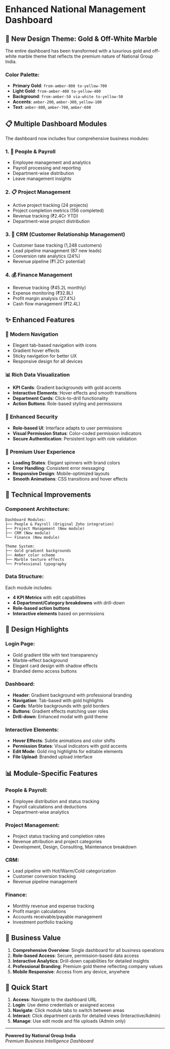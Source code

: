 # Enhanced National Management Dashboard

## 🎨 **New Design Theme: Gold & Off-White Marble**

The entire dashboard has been transformed with a luxurious gold and off-white marble theme that reflects the premium nature of National Group India.

### Color Palette:
- **Primary Gold**: `from-amber-800 to-yellow-700`
- **Light Gold**: `from-amber-400 to-yellow-400` 
- **Background**: `from-amber-50 via-white to-yellow-50`
- **Accents**: `amber-200`, `amber-300`, `yellow-100`
- **Text**: `amber-800`, `amber-700`, `amber-600`

## 📋 **Multiple Dashboard Modules**

The dashboard now includes four comprehensive business modules:

### 1. **👥 People & Payroll**
- Employee management and analytics
- Payroll processing and reporting
- Department-wise distribution
- Leave management insights

### 2. **📋 Project Management**
- Active project tracking (24 projects)
- Project completion metrics (156 completed)
- Revenue tracking (₹2.4Cr YTD)
- Department-wise project distribution

### 3. **🤝 CRM (Customer Relationship Management)**
- Customer base tracking (1,248 customers)
- Lead pipeline management (87 new leads)
- Conversion rate analytics (24%)
- Revenue pipeline (₹1.2Cr potential)

### 4. **💰 Finance Management**
- Revenue tracking (₹45.2L monthly)
- Expense monitoring (₹32.8L)
- Profit margin analysis (27.4%)
- Cash flow management (₹12.4L)

## ✨ **Enhanced Features**

### 🎯 **Modern Navigation**
- Elegant tab-based navigation with icons
- Gradient hover effects
- Sticky navigation for better UX
- Responsive design for all devices

### 📊 **Rich Data Visualization**
- **KPI Cards**: Gradient backgrounds with gold accents
- **Interactive Elements**: Hover effects and smooth transitions
- **Department Cards**: Click-to-drill functionality
- **Action Buttons**: Role-based styling and permissions

### 🔐 **Enhanced Security**
- **Role-based UI**: Interface adapts to user permissions
- **Visual Permission Status**: Color-coded permission indicators
- **Secure Authentication**: Persistent login with role validation

### 📱 **Premium User Experience**
- **Loading States**: Elegant spinners with brand colors
- **Error Handling**: Consistent error messaging
- **Responsive Design**: Mobile-optimized layouts
- **Smooth Animations**: CSS transitions and hover effects

## 🚀 **Technical Improvements**

### Component Architecture:
```
Dashboard Modules:
├── People & Payroll (Original Zoho integration)
├── Project Management (New module)
├── CRM (New module)
└── Finance (New module)

Theme System:
├── Gold gradient backgrounds
├── Amber color scheme
├── Marble texture effects
└── Professional typography
```

### Data Structure:
Each module includes:
- **4 KPI Metrics** with edit capabilities
- **4 Department/Category breakdowns** with drill-down
- **Role-based action buttons**
- **Interactive elements** based on permissions

## 🎨 **Design Highlights**

### Login Page:
- Gold gradient title with text transparency
- Marble-effect background
- Elegant card design with shadow effects
- Branded demo access buttons

### Dashboard:
- **Header**: Gradient background with professional branding
- **Navigation**: Tab-based with gold highlights
- **Cards**: Marble backgrounds with gold borders
- **Buttons**: Gradient effects matching user roles
- **Drill-down**: Enhanced modal with gold theme

### Interactive Elements:
- **Hover Effects**: Subtle animations and color shifts
- **Permission States**: Visual indicators with gold accents
- **Edit Mode**: Gold ring highlights for editable elements
- **File Upload**: Branded upload interface

## 📊 **Module-Specific Features**

### People & Payroll:
- Employee distribution and status tracking
- Payroll calculations and deductions
- Department-wise analytics

### Project Management:
- Project status tracking and completion rates
- Revenue attribution and project categories
- Development, Design, Consulting, Maintenance breakdown

### CRM:
- Lead pipeline with Hot/Warm/Cold categorization
- Customer conversion tracking
- Revenue pipeline management

### Finance:
- Monthly revenue and expense tracking
- Profit margin calculations
- Accounts receivable/payable management
- Investment portfolio tracking

## 🎯 **Business Value**

1. **Comprehensive Overview**: Single dashboard for all business operations
2. **Role-based Access**: Secure, permission-based data access
3. **Interactive Analytics**: Drill-down capabilities for detailed insights
4. **Professional Branding**: Premium gold theme reflecting company values
5. **Mobile Responsive**: Access from any device, anywhere

## 🔧 **Quick Start**

1. **Access**: Navigate to the dashboard URL
2. **Login**: Use demo credentials or assigned access
3. **Navigate**: Click module tabs to switch between areas
4. **Interact**: Click department cards for detailed views (Interactive/Admin)
5. **Manage**: Use edit mode and file uploads (Admin only)

---

**Powered by National Group India**  
*Premium Business Intelligence Dashboard*
